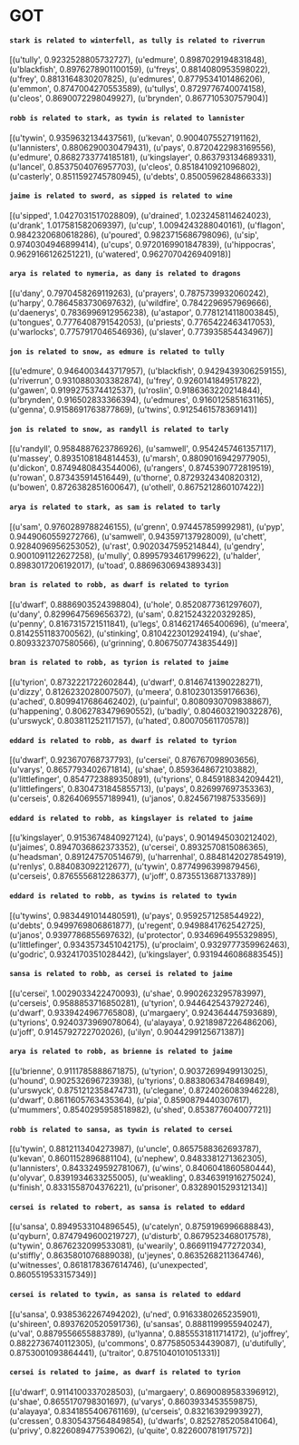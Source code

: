 # GOT

#### `stark is related to winterfell, as tully is related to riverrun`

[(u'tully', 0.9232528805732727), (u'edmure', 0.8987029194831848), (u'blackfish', 0.8976278901100159), (u'freys', 0.8814080953598022), (u'frey', 0.8813164830207825), (u'edmures', 0.8779534101486206), (u'emmon', 0.8747004270553589), (u'tullys', 0.8729776740074158), (u'cleos', 0.8690072298049927), (u'brynden', 0.867710530757904)]

#### `robb is related to stark, as tywin is related to lannister`

[(u'tywin', 0.9359632134437561), (u'kevan', 0.9004075527191162), (u'lannisters', 0.8806290030479431), (u'pays', 0.8720422983169556), (u'edmure', 0.8682733774185181), (u'kingslayer', 0.863793134689331), (u'lancel', 0.8537504076957703), (u'cleos', 0.8518410921096802), (u'casterly', 0.8511592745780945), (u'debts', 0.8500596284866333)]


#### `jaime is related to sword, as sipped is related to wine`

[(u'sipped', 1.0427031517028809), (u'drained', 1.0232458114624023), (u'drank', 1.017581582069397), (u'cup', 1.0094243288040161), (u'flagon', 0.9842320680618286), (u'poured', 0.9823715686798096), (u'sip', 0.9740304946899414), (u'cups', 0.9720169901847839), (u'hippocras', 0.9629166126251221), (u'watered', 0.9627070426940918)]


#### `arya is related to nymeria, as dany is related to dragons`

[(u'dany', 0.7970458269119263), (u'prayers', 0.7875739932060242), (u'harpy', 0.7864583730697632), (u'wildfire', 0.7842296957969666), (u'daenerys', 0.7836996912956238), (u'astapor', 0.7781214118003845), (u'tongues', 0.7776408791542053), (u'priests', 0.7765422463417053), (u'warlocks', 0.7757917046546936), (u'slaver', 0.773935854434967)]


#### `jon is related to snow, as edmure is related to tully`

[(u'edmure', 0.9464003443717957), (u'blackfish', 0.9429439306259155), (u'riverrun', 0.9310880303382874), (u'frey', 0.9260141849517822), (u'gawen', 0.9199275374412537), (u'roslin', 0.9186363220214844), (u'brynden', 0.916502833366394), (u'edmures', 0.9160125851631165), (u'genna', 0.9158691763877869), (u'twins', 0.9125461578369141)]


#### `jon is related to snow, as randyll is related to tarly`

[(u'randyll', 0.9584887623786926), (u'samwell', 0.9542457461357117), (u'massey', 0.8935108184814453), (u'marsh', 0.8809016942977905), (u'dickon', 0.8749480843544006), (u'rangers', 0.8745390772819519), (u'rowan', 0.873435914516449), (u'thorne', 0.8729324340820312), (u'bowen', 0.8726382851600647), (u'othell', 0.8675212860107422)]


#### `arya is related to stark, as sam is related to tarly`

[(u'sam', 0.9760289788246155), (u'grenn', 0.974457859992981), (u'pyp', 0.9449060559272766), (u'samwell', 0.943597137928009), (u'chett', 0.9284096956253052), (u'rast', 0.9020347595214844), (u'gendry', 0.9001091122627258), (u'mully', 0.8995793461799622), (u'halder', 0.8983017206192017), (u'toad', 0.8869630694389343)]


#### `bran is related to robb, as dwarf is related to tyrion`

[(u'dwarf', 0.8886903524398804), (u'hole', 0.8520877361297607), (u'dany', 0.8299647569656372), (u'sam', 0.8215243220329285), (u'penny', 0.8167315721511841), (u'legs', 0.8146217465400696), (u'meera', 0.8142551183700562), (u'stinking', 0.8104223012924194), (u'shae', 0.8093323707580566), (u'grinning', 0.8067507743835449)]


#### `bran is related to robb, as tyrion is related to jaime`

[(u'tyrion', 0.8732221722602844), (u'dwarf', 0.8146741390228271), (u'dizzy', 0.8126232028007507), (u'meera', 0.8102301359176636), (u'ached', 0.8099417686462402), (u'painful', 0.8080930709838867), (u'happening', 0.8062783479690552), (u'badly', 0.8046032190322876), (u'urswyck', 0.803811252117157), (u'hated', 0.80070561170578)]


#### `eddard is related to robb, as dwarf is related to tyrion`

[(u'dwarf', 0.923670768737793), (u'cersei', 0.876767098903656), (u'varys', 0.8657793402671814), (u'shae', 0.8593648672103882), (u'littlefinger', 0.8547723889350891), (u'tyrions', 0.8459188342094421), (u'littlefingers', 0.8304731845855713), (u'pays', 0.826997697353363), (u'cerseis', 0.8264069557189941), (u'janos', 0.8245671987533569)]


#### `eddard is related to robb, as kingslayer is related to jaime`
[(u'kingslayer', 0.9153674840927124), (u'pays', 0.9014945030212402), (u'jaimes', 0.8947036862373352), (u'cersei', 0.8932570815086365), (u'headsman', 0.891247570514679), (u'harrenhal', 0.8848142027854919), (u'renlys', 0.884083092212677), (u'tywin', 0.8774996399879456), (u'cerseis', 0.8765556812286377), (u'joff', 0.8735513687133789)]


#### `eddard is related to robb, as tywins is related to tywin`

[(u'tywins', 0.9834491014480591), (u'pays', 0.9592571258544922), (u'debts', 0.9499769806861877), (u'regent', 0.9498841762542725), (u'janos', 0.9397786855697632), (u'protector', 0.9346964955329895), (u'littlefinger', 0.9343573451042175), (u'proclaim', 0.9329777359962463), (u'godric', 0.9324170351028442), (u'kingslayer', 0.9319446086883545)]


#### `sansa is related to robb, as cersei is related to jaime`

[(u'cersei', 1.0029033422470093), (u'shae', 0.9902623295783997), (u'cerseis', 0.9588853716850281), (u'tyrion', 0.9446425437927246), (u'dwarf', 0.9339424967765808), (u'margaery', 0.924364447593689), (u'tyrions', 0.9240373969078064), (u'alayaya', 0.9218987226486206), (u'joff', 0.9145792722702026), (u'ilyn', 0.9044299125671387)]


#### `arya is related to robb, as brienne is related to jaime`

[(u'brienne', 0.9111785888671875), (u'tyrion', 0.9037269949913025), (u'hound', 0.902532696723938), (u'tyrions', 0.8838063478469849), (u'urswyck', 0.8751212358474731), (u'clegane', 0.8724026083946228), (u'dwarf', 0.8611605763435364), (u'pia', 0.8590879440307617), (u'mummers', 0.8540295958518982), (u'shed', 0.853877604007721)]


#### `robb is related to sansa, as tywin is related to cersei`

[(u'tywin', 0.8812113404273987), (u'uncle', 0.8657588362693787), (u'kevan', 0.8601152896881104), (u'nephew', 0.8483381271362305), (u'lannisters', 0.8433249592781067), (u'wins', 0.8406041860580444), (u'olyvar', 0.8391934633255005), (u'weakling', 0.8346391916275024), (u'finish', 0.8331558704376221), (u'prisoner', 0.8328901529312134)]


#### `cersei is related to robert, as sansa is related to eddard`

[(u'sansa', 0.8949533104896545), (u'catelyn', 0.8759196996688843), (u'qyburn', 0.8747949600219727), (u'disturb', 0.8679523468017578), (u'tywin', 0.8676232099533081), (u'wearily', 0.8669119477272034), (u'stiffly', 0.8635801076889038), (u'jeynes', 0.8635268211364746), (u'witnesses', 0.8618178367614746), (u'unexpected', 0.8605519533157349)]


#### `cersei is related to tywin, as sansa is related to eddard`

[(u'sansa', 0.9385362267494202), (u'ned', 0.9163380265235901), (u'shireen', 0.8937620520591736), (u'sansas', 0.8881199955940247), (u'val', 0.8879556655883789), (u'lyanna', 0.8855531811714172), (u'joffrey', 0.8822736740112305), (u'commons', 0.8775850534439087), (u'dutifully', 0.8753001093864441), (u'traitor', 0.8751040101051331)]


#### `cersei is related to jaime, as dwarf is related to tyrion`

[(u'dwarf', 0.9114100337028503), (u'margaery', 0.8690089583396912), (u'shae', 0.8655170798301697), (u'varys', 0.8603933453559875), (u'alayaya', 0.8341855406761169), (u'cerseis', 0.83216392993927), (u'cressen', 0.8305437564849854), (u'dwarfs', 0.8252785205841064), (u'privy', 0.8226089477539062), (u'quite', 0.822600781917572)]
